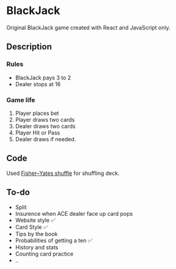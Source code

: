 # BlackJack

Original BlackJack game created with React and JavaScript only.

## Description

### Rules

- BlackJack pays 3 to 2
- Dealer stops at 16

### Game life

1. Player places bet
2. Player draws two cards
3. Dealer draws two cards
4. Player Hit or Pass
5. Dealer draws if needed.

## Code

Used [Fisher–Yates shuffle](https://en.wikipedia.org/wiki/Fisher%E2%80%93Yates_shuffle) for shuffling deck.

## To-do

- Split
- Insurence when ACE dealer face up card pops
- Website style :white_check_mark:
- Card Style :white_check_mark:
- Tips by the book
- Probabilities of getting a ten :white_check_mark:
- History and stats
- Counting card practice
- ..